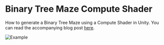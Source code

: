 # Binary Tree Maze Compute Shader
How to generate a Binary Tree Maze using a Compute Shader in Unity. You can read the accompanying blog post [here]().

![Example](https://github.com/bzgeb/BinaryTreeMazeComputeShader/blob/main/256x256.png)
